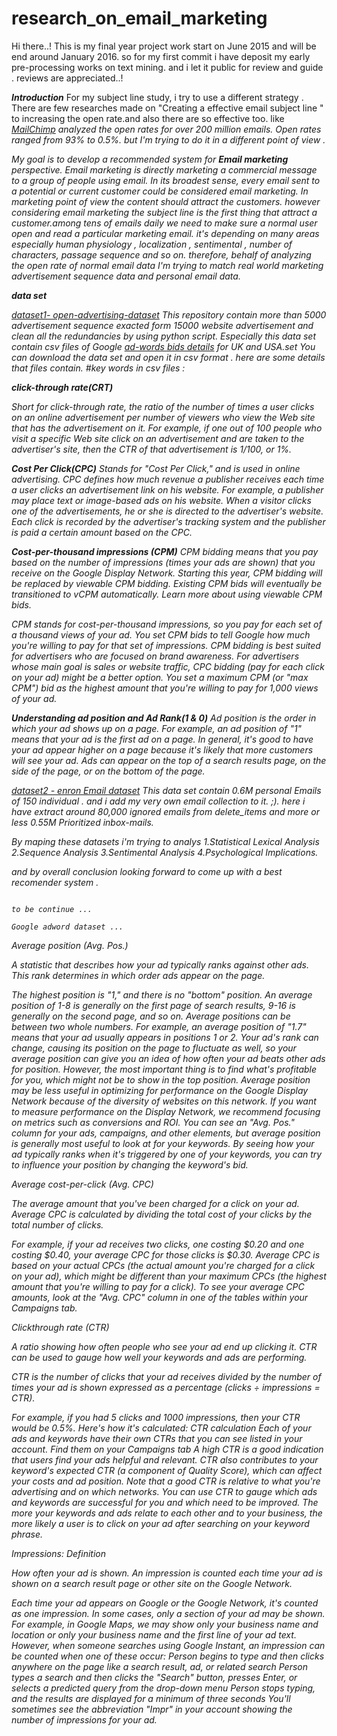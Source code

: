 # research_on_email_marketing
Hi there..!
This is my final year project work start on June 2015 and will be end around January 2016. so for my first commit i have deposit my early pre-processing works on text mining. and i let it public for review and guide . reviews are appreciated..!

<b><i>Introduction</i></b>
For my subject line study, i try to use a different strategy . There are few researches made on "Creating a effective email subject line " to increasing the open rate.and also there are so effective too. like  <i>[MailChimp](http://kb.mailchimp.com/tag/subject+line)<i> analyzed the open rates for over 200 million emails. Open rates ranged from 93% to 0.5%. but I'm trying to do it in a different point of view .
    
   My goal is to develop a recommended system for <b>Email marketing</b>  perspective. Email marketing is directly marketing a commercial message to a group of people using email. In its broadest sense, every email sent to a potential or current customer could be considered email marketing.
In marketing point of view the content should attract the customers. however considering email marketing the subject line is the first thing that attract a customer.among tens of emails daily we need to make sure a normal user open and read a particular marketing email. it's depending on many areas especially human physiology , localization , sentimental , number of characters, passage sequence and so on. therefore, behalf of analyzing the open rate of normal email data I'm trying to match real world marketing advertisement sequence data and personal email data. 

_<b>data set</b>_

<i>[dataset1-	open-advertising-dataset](https://code.google.com/p/open-advertising-dataset/)</i>
This repository contain more than 5000 advertisement sequence exacted form 15000 website advertisement and clean all the redundancies by using python script. 
Especially this data set contain csv files of Google [ad-words bids details](https://code.google.com/p/open-advertising-dataset/downloads/list) for UK and USA.set 
You can download the data set and open it in csv format . here are some details that files contain.
#key words in csv files :

<b>click-through rate(CRT)</b>

Short for click-through rate, the ratio of the number of times a user clicks on an online advertisement per number of viewers who view the Web site that has the advertisement on it. For example, if one out of 100 people who visit a specific Web site click on an advertisement and are taken to the advertiser's site, then the CTR of that advertisement is 1/100, or 1%.

<b>Cost Per Click(CPC)</b>
Stands for "Cost Per Click," and is used in online advertising. CPC defines how much revenue a publisher receives each time a user clicks an advertisement link on his website. For example, a publisher may place text or image-based ads on his website. When a visitor clicks one of the advertisements, he or she is directed to the advertiser's website. Each click is recorded by the advertiser's tracking system and the publisher is paid a certain amount based on the CPC.

<b>Cost-per-thousand impressions (CPM)</b>
CPM bidding means that you pay based on the number of impressions (times your ads are shown) that you receive on the Google Display Network. Starting this year, CPM bidding will be replaced by viewable CPM bidding. Existing CPM bids will eventually be transitioned to vCPM automatically. Learn more about using viewable CPM bids.

CPM stands for cost-per-thousand impressions, so you pay for each set of a thousand views of your ad. You set CPM bids to tell Google how much you're willing to pay for that set of impressions.
CPM bidding is best suited for advertisers who are focused on brand awareness. For advertisers whose main goal is sales or website traffic, CPC bidding (pay for each click on your ad) might be a better option.
You set a maximum CPM (or "max CPM") bid as the highest amount that you're willing to pay for 1,000 views of your ad.

<b>Understanding ad position and Ad Rank(1 & 0)</b>
Ad position is the order in which your ad shows up on a page. For example, an ad position of "1" means that your ad is the first ad on a page. In general, it's good to have your ad appear higher on a page because it's likely that more customers will see your ad. Ads can appear on the top of a search results page, on the side of the page, or on the bottom of the page.

[dataset2 - enron Email dataset](https://www.cs.cmu.edu/~./enron/) This data set contain 0.6M personal Emails of 150 individual . and i add my very own email collection to it. ;).
here i have extract around 80,000 ignored emails from delete_items and more or less 0.55M Prioritized inbox-mails.

By maping these datasets i'm trying to analys 
1.Statistical Lexical Analysis
2.Sequence Analysis 
3.Sentimental Analysis
4.Psychological Implications.

and by overall conclusion looking forward to come up with a best recomender system .
                                            
                                                                    
                                                                                    to be continue ...
                                                                                    
    Google adword dataset ...                                                                                
Average position (Avg. Pos.)

A statistic that describes how your ad typically ranks against other ads. This rank determines in which order ads appear on the page.

The highest position is "1," and there is no "bottom" position. An average position of 1-8 is generally on the first page of search results, 9-16 is generally on the second page, and so on. Average positions can be between two whole numbers. For example, an average position of "1.7" means that your ad usually appears in positions 1 or 2.
Your ad's rank can change, causing its position on the page to fluctuate as well, so your average position can give you an idea of how often your ad beats other ads for position. However, the most important thing is to find what's profitable for you, which might not be to show in the top position.
Average position may be less useful in optimizing for performance on the Google Display Network because of the diversity of websites on this network. If you want to measure performance on the Display Network, we recommend focusing on metrics such as conversions and ROI.
You can see an "Avg. Pos." column for your ads, campaigns, and other elements, but average position is generally most useful to look at for your keywords. By seeing how your ad typically ranks when it's triggered by one of your keywords, you can try to influence your position by changing the keyword's bid.

Average cost-per-click (Avg. CPC)

The average amount that you've been charged for a click on your ad. Average CPC is calculated by dividing the total cost of your clicks by the total number of clicks.

For example, if your ad receives two clicks, one costing $0.20 and one costing $0.40, your average CPC for those clicks is $0.30.
Average CPC is based on your actual CPCs (the actual amount you're charged for a click on your ad), which might be different than your maximum CPCs (the highest amount that you're willing to pay for a click).
To see your average CPC amounts, look at the "Avg. CPC" column in one of the tables within your Campaigns tab.

Clickthrough rate (CTR)

A ratio showing how often people who see your ad end up clicking it. CTR can be used to gauge how well your keywords and ads are performing.

CTR is the number of clicks that your ad receives divided by the number of times your ad is shown expressed as a percentage (clicks ÷ impressions = CTR).

For example, if you had 5 clicks and 1000 impressions, then your CTR would be 0.5%. Here's how it's calculated:
CTR calculation
Each of your ads and keywords have their own CTRs that you can see listed in your account. Find them on your Campaigns tab
A high CTR is a good indication that users find your ads helpful and relevant. CTR also contributes to your keyword's expected CTR (a component of Quality Score), which can affect your costs and ad position. Note that a good CTR is relative to what you're advertising and on which networks.
You can use CTR to gauge which ads and keywords are successful for you and which need to be improved. The more your keywords and ads relate to each other and to your business, the more likely a user is to click on your ad after searching on your keyword phrase.

Impressions: Definition

How often your ad is shown. An impression is counted each time your ad is shown on a search result page or other site on the Google Network.

Each time your ad appears on Google or the Google Network, it's counted as one impression.
In some cases, only a section of your ad may be shown. For example, in Google Maps, we may show only your business name and location or only your business name and the first line of your ad text.
However, when someone searches using Google Instant, an impression can be counted when one of these occur:
Person begins to type and then clicks anywhere on the page like a search result, ad, or related search
Person types a search and then clicks the "Search" button, presses Enter, or selects a predicted query from the drop-down menu
Person stops typing, and the results are displayed for a minimum of three seconds
You'll sometimes see the abbreviation "Impr" in your account showing the number of impressions for your ad.









